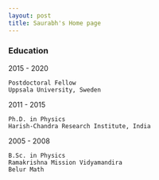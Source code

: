 ```yaml
---
layout: post
title: Saurabh's Home page
---
```


### Education 

2015 - 2020      

    Postdoctoral Fellow
    Uppsala University, Sweden
   
2011 - 2015 
      
    Ph.D. in Physics
    Harish-Chandra Research Institute, India
      
 2005 - 2008
 
    B.Sc. in Physics
    Ramakrishna Mission Vidyamandira
    Belur Math
